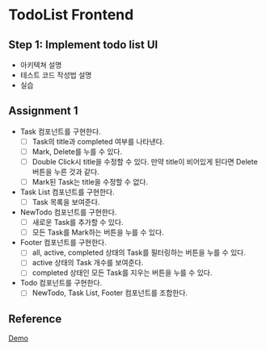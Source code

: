 # TodoList Frontend

## Step 1: Implement todo list UI

- 아키텍쳐 설명
- 테스트 코드 작성법 설명
- 실습

## Assignment 1

- Task 컴포넌트를 구현한다.
  - [ ] Task의 title과 completed 여부를 나타낸다.
  - [ ] Mark, Delete를 누를 수 있다.
  - [ ] Double Click시 title을 수정할 수 있다. 만약 title이 비어있게 된다면 Delete 버튼을 누른 것과 같다.
  - [ ] Mark된 Task는 title을 수정할 수 없다.
- Task List 컴포넌트를 구현한다.
  - [ ] Task 목록을 보여준다.
- NewTodo 컴포넌트를 구현한다.
  - [ ] 새로운 Task를 추가할 수 있다.
  - [ ] 모든 Task를 Mark하는 버튼을 누를 수 있다.
- Footer 컴포넌트를 구현한다.
  - [ ] all, active, completed 상태의 Task를 필터링하는 버튼을 누를 수 있다.
  - [ ] active 상태의 Task 개수를 보여준다.
  - [ ] completed 상태인 모든 Task를 지우는 버튼을 누를 수 있다.
- Todo 컴포넌트를 구현한다.
  - [ ] NewTodo, Task List, Footer 컴포넌트를 조합한다.

## Reference

[Demo](https://todomvc.com/examples/react/#/)
